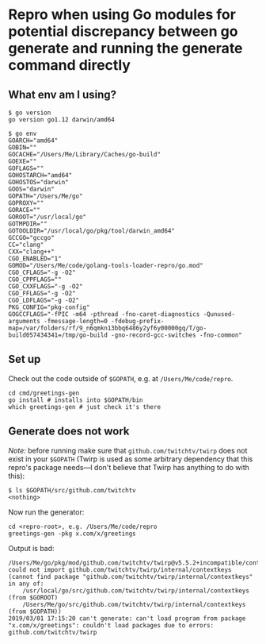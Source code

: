 # Repro when using Go modules for potential discrepancy between go generate and running the generate command directly

## What env am I using?

```
$ go version
go version go1.12 darwin/amd64
```

```
$ go env
GOARCH="amd64"
GOBIN=""
GOCACHE="/Users/Me/Library/Caches/go-build"
GOEXE=""
GOFLAGS=""
GOHOSTARCH="amd64"
GOHOSTOS="darwin"
GOOS="darwin"
GOPATH="/Users/Me/go"
GOPROXY=""
GORACE=""
GOROOT="/usr/local/go"
GOTMPDIR=""
GOTOOLDIR="/usr/local/go/pkg/tool/darwin_amd64"
GCCGO="gccgo"
CC="clang"
CXX="clang++"
CGO_ENABLED="1"
GOMOD="/Users/Me/code/golang-tools-loader-repro/go.mod"
CGO_CFLAGS="-g -O2"
CGO_CPPFLAGS=""
CGO_CXXFLAGS="-g -O2"
CGO_FFLAGS="-g -O2"
CGO_LDFLAGS="-g -O2"
PKG_CONFIG="pkg-config"
GOGCCFLAGS="-fPIC -m64 -pthread -fno-caret-diagnostics -Qunused-arguments -fmessage-length=0 -fdebug-prefix-map=/var/folders/rf/9_n6qmkn13bbq6486y2yf6y00000gq/T/go-build057434341=/tmp/go-build -gno-record-gcc-switches -fno-common"
```

## Set up

Check out the code outside of `$GOPATH`, e.g. at `/Users/Me/code/repro`.

```
cd cmd/greetings-gen
go install # installs into $GOPATH/bin
which greetings-gen # just check it's there
```

## Generate does not work

_Note:_ before running make sure that `github.com/twitchtv/twirp` does not exist in your `$GOPATH` (Twirp is used as some arbitrary dependency that this repro's package needs—I don't believe that Twirp has anything to do with this):

```
$ ls $GOPATH/src/github.com/twitchtv
<nothing>
```

Now run the generator:

```
cd <repro-root>, e.g. /Users/Me/code/repro
greetings-gen -pkg x.com/x/greetings
```

Output is bad:

```
/Users/Me/go/pkg/mod/github.com/twitchtv/twirp@v5.5.2+incompatible/context.go:21:2: could not import github.com/twitchtv/twirp/internal/contextkeys (cannot find package "github.com/twitchtv/twirp/internal/contextkeys" in any of:
	/usr/local/go/src/github.com/twitchtv/twirp/internal/contextkeys (from $GOROOT)
	/Users/Me/go/src/github.com/twitchtv/twirp/internal/contextkeys (from $GOPATH))
2019/03/01 17:15:20 can't generate: can't load program from package "x.com/x/greetings": couldn't load packages due to errors: github.com/twitchtv/twirp
```
